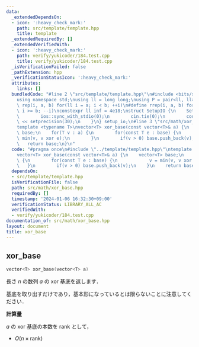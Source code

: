 ```yaml
---
data:
  _extendedDependsOn:
  - icon: ':heavy_check_mark:'
    path: src/template/template.hpp
    title: template
  _extendedRequiredBy: []
  _extendedVerifiedWith:
  - icon: ':heavy_check_mark:'
    path: verify/yukicoder/184.test.cpp
    title: verify/yukicoder/184.test.cpp
  _isVerificationFailed: false
  _pathExtension: hpp
  _verificationStatusIcon: ':heavy_check_mark:'
  attributes:
    links: []
  bundledCode: "#line 2 \"src/template/template.hpp\"\n#include <bits/stdc++.h>\n\
    using namespace std;\nusing ll = long long;\nusing P = pair<ll, ll>;\n#define\
    \ rep(i, a, b) for(ll i = a; i < b; ++i)\n#define rrep(i, a, b) for(ll i = a;\
    \ i >= b; --i)\nconstexpr ll inf = 4e18;\nstruct SetupIO {\n    SetupIO() {\n\
    \        ios::sync_with_stdio(0);\n        cin.tie(0);\n        cout << fixed\
    \ << setprecision(30);\n    }\n} setup_io;\n#line 3 \"src/math/xor_base.hpp\"\n\
    template <typename T>\nvector<T> xor_base(const vector<T>& a) {\n    vector<T>\
    \ base;\n    for(T v : a) {\n        for(const T e : base) {\n            v =\
    \ min(v, v xor e);\n        }\n        if(v > 0) base.push_back(v);\n    }\n \
    \   return base;\n}\n"
  code: "#pragma once\n#include \"../template/template.hpp\"\ntemplate <typename T>\n\
    vector<T> xor_base(const vector<T>& a) {\n    vector<T> base;\n    for(T v : a)\
    \ {\n        for(const T e : base) {\n            v = min(v, v xor e);\n     \
    \   }\n        if(v > 0) base.push_back(v);\n    }\n    return base;\n}"
  dependsOn:
  - src/template/template.hpp
  isVerificationFile: false
  path: src/math/xor_base.hpp
  requiredBy: []
  timestamp: '2024-01-06 16:32:30+09:00'
  verificationStatus: LIBRARY_ALL_AC
  verifiedWith:
  - verify/yukicoder/184.test.cpp
documentation_of: src/math/xor_base.hpp
layout: document
title: xor_base
---
```


## xor_base

```cpp
vector<T> xor_base(vector<T> a)
```

長さ $n$ の数列 $a$ の $\mathrm{xor}$ 基底を返します．

基底を取り出すだけであり，基本形になっているとは限らないことに注意してください．

**計算量**

$a$ の $\mathrm{xor}$ 基底の本数を $\mathrm{rank}$ として，

- $O(n \times \mathrm{rank})$
